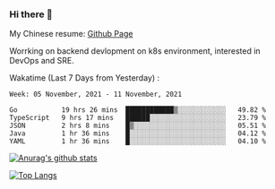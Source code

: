 ### Hi there 👋

My Chinese resume: [Github Page](https://spencercjh.github.io/resume/)

Worrking on backend devlopment on k8s environment, interested in DevOps and SRE.

Wakatime (Last 7 Days from Yesterday) :

<!--START_SECTION:waka-->
```text
Week: 05 November, 2021 - 11 November, 2021

Go           19 hrs 26 mins  ████████████▒░░░░░░░░░░░░   49.82 % 
TypeScript   9 hrs 17 mins   ██████░░░░░░░░░░░░░░░░░░░   23.79 % 
JSON         2 hrs 8 mins    █▒░░░░░░░░░░░░░░░░░░░░░░░   05.51 % 
Java         1 hr 36 mins    █░░░░░░░░░░░░░░░░░░░░░░░░   04.12 % 
YAML         1 hr 36 mins    █░░░░░░░░░░░░░░░░░░░░░░░░   04.10 % 
```
<!--END_SECTION:waka-->

[![Anurag's github stats](https://github-readme-stats.vercel.app/api?username=spencercjh&theme=tokyonight&show_icons=true)](https://github.com/anuraghazra/github-readme-stats)

[![Top Langs](https://github-readme-stats.vercel.app/api/top-langs/?username=spencercjh&layout=compact&theme=tokyonight)](https://github.com/anuraghazra/github-readme-stats)
